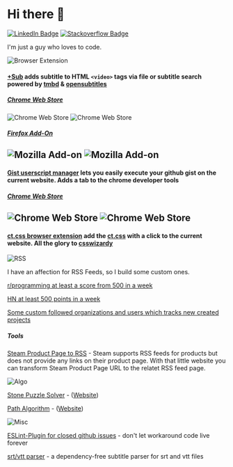 # Hi there 👋
[![LinkedIn Badge](https://img.shields.io/badge/LinkedIn-Profile-informational?style=flat-square&logo=linkedin&logoColor=white&color=0D76A8)](https://www.linkedin.com/in/stefan-breitenstein-10337a173/)
[![Stackoverflow Badge](https://img.shields.io/badge/stackoverflow-Profile-informational?style=flat-square&logo=stackoverflow&logoColor=white&color=0D76A8)](https://stackoverflow.com/users/6350016/ste-xx)

I'm just a guy who loves to code.

![Browser Extension](https://shields.io/badge/My%20Browser%20Extensions%9D%9D%9D%9D%9D%9D%9D%9D%9D%9D%9D%9D%9D%9D%9D%9D%9D%9D%9D%9D%9D%9D%9D%9D%9D%9D%9D%9D%9D%9D%9D%9D%9D%9D%9D%9D%9D%9D%9D%9D%9D%9D%9D%9D%9D%9D%9D%9D%9D%9D%9D%9D%9D%9D%9D%9D%9D%9D%9D%9D%9D%9D%9D%9D%9D%9D%9D-green?logo=googlechrome&style=for-the-badge&color=0D76A8&logoColor=white)

#### [+Sub](https://github.com/plussub/plussub) adds subtitle to HTML `<video>` tags via file or subtitle search powered by [tmbd](https://www.themoviedb.org/) & [opensubtitles](https://opensubtitles.org)
##### [Chrome Web Store](https://chrome.google.com/webstore/detail/%20sub/lpobdmdfgjokempajoobgfdnhjbjlnpm)
![Chrome Web Store](https://img.shields.io/chrome-web-store/stars/lpobdmdfgjokempajoobgfdnhjbjlnpm?color=0D76A8)
![Chrome Web Store](https://img.shields.io/chrome-web-store/users/lpobdmdfgjokempajoobgfdnhjbjlnpm?color=0D76A8)

##### [Firefox Add-On](https://addons.mozilla.org/en-US/firefox/addon/plussub/)
![Mozilla Add-on](https://img.shields.io/amo/stars/plussub?color=0D76A8)
![Mozilla Add-on](https://img.shields.io/amo/users/plussub?color=0D76A8)
---
#### [Gist userscript manager](https://github.com/ste-xx/gist-userscript-manager) lets you easily execute your github gist on the current website. Adds a tab to the chrome developer tools

##### [Chrome Web Store](https://chrome.google.com/webstore/detail/gist-user-script-manager/plpmkifleemfflmlnogdncmhlljcpdab)

![Chrome Web Store](https://img.shields.io/chrome-web-store/stars/plpmkifleemfflmlnogdncmhlljcpdab?color=0D76A8)
![Chrome Web Store](https://img.shields.io/chrome-web-store/users/plpmkifleemfflmlnogdncmhlljcpdab?color=0D76A8)
---
#### [ct.css browser extension](https://github.com/ste-xx/ct-browser-extension) add the [ct.css](https://github.com/csswizardry/ct) with a click to the current website. All the glory to [csswizardy](https://csswizardry.com/)

![RSS](https://shields.io/badge/My%20Custom%20Feeds%9D%9D%9D%9D%9D%9D%9D%9D%9D%9D%9D%9D%9D%9D%9D%9D%9D%9D%9D%9D%9D%9D%9D%9D%9D%9D%9D%9D%9D%9D%9D%9D%9D%9D%9D%9D%9D%9D%9D%9D%9D%9D%9D%9D%9D%9D%9D%9D%9D%9D%9D%9D%9D%9D%9D%9D%9D%9D%9D%9D%9D%9D%9D%9D%9D%9D%9D%9D%9D%9D%9D-green?logo=rss&style=for-the-badge&color=0D76A8)

I have an affection for RSS Feeds, so I build some custom ones. 

[r/programming at least a score from 500 in a week](https://us-central1-social-channel-notifier.cloudfunctions.net/reddit_Rss)

[HN at least 500 points in a week](https://us-central1-social-channel-notifier.cloudfunctions.net/hackerNews_Rss)

[Some custom followed organizations and users which tracks new created projects](https://us-central1-social-channel-notifier.cloudfunctions.net/ghUserProject_Rss)

##### Tools 
[Steam Product Page to RSS](https://ste-xx.github.io/steam-rss-link/) - Steam supports RSS feeds for products but does not provide any links on their product page. With that little website you can transform Steam Product Page URL to the relatet RSS feed page.


![Algo](https://shields.io/badge/Algo%20Fun%9D%9D%9D%9D%9D%9D%9D%9D%9D%9D%9D%9D%9D%9D%9D%9D%9D%9D%9D%9D%9D%9D%9D%9D%9D%9D%9D%9D%9D%9D%9D%9D%9D%9D%9D%9D%9D%9D%9D%9D%9D%9D%9D%9D%9D%9D%9D%9D%9D%9D%9D%9D%9D%9D%9D%9D%9D%9D%9D%9D%9D%9D%9D%9D%9D%9D%9D%9D%9D%9D%9D%9D%9D%9D%9D%9D%9D%9D-green?style=for-the-badge&color=0D76A8&logoColor=white)

[Stone Puzzle Solver](https://github.com/ste-xx/stone-color-puzzle) - ([Website](https://stone-puzzle.netlify.app/))

[Path Algorithm](https://ste-xx.github.io/path-algo) - ([Website](https://ste-xx.github.io/path-algo/)) 

![Misc](https://shields.io/badge/Misc%9D%9D%9D%9D%9D%9D%9D%9D%9D%9D%9D%9D%9D%9D%9D%9D%9D%9D%9D%9D%9D%9D%9D%9D%9D%9D%9D%9D%9D%9D%9D%9D%9D%9D%9D%9D%9D%9D%9D%9D%9D%9D%9D%9D%9D%9D%9D%9D%9D%9D%9D%9D%9D%9D%9D%9D%9D%9D%9D%9D%9D%9D%9D%9D%9D%9D%9D%9D%9D%9D%9D%9D%9D%9D%9D%9D%9D%9D%9D%9D%9D-green?style=for-the-badge&color=0D76A8&logoColor=white)

[ESLint-Plugin for closed github issues](https://github.com/ste-xx/eslint-rule-gh-issue) - don't let workaround code live forever

[srt/vtt parser](https://github.com/plussub/srt-vtt-parser) - a dependency-free subtitle parser for srt and vtt files
